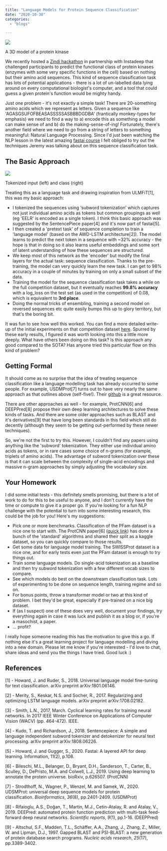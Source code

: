 ```yaml
---
title: "Language Models for Protein Sequence Classification"
date: "2020-10-30"
categories:
  - "blogs"

---
```


![](https://datasciencecastnethome.files.wordpress.com/2020/10/screenshot-from-2020-10-16-15-50-13.png?w=1024)

A 3D model of a protein kinase

We recently hosted a [Zindi hackathon](https://zindi.africa/hackathons/umojahack-tunisia) in partnership with Instadeep that challenged participants to predict the functional class of protein kinases (enzymes with some very specific functions in the cell) based on nothing but their amino acid sequences. This kind of sequence classification task has lots of potential applications - there is a lot of un-labelled data lying around on every computational biologist's computer, and a tool that could guess a given protein's function would be mighty handy.

Just one problem - it's not exactly a simple task! There are 20-something amino acids which we represent as letters. Given a sequence like 'AGASGSUFOFBEASASSSSSASBBBDGDBA' (frantically monkey-types for emphasis) we need to find a way to a) encode this as something a model can make sense of and b) do the making-sense-of-ing! Fortunately, there's another field where we need to go from a string of letters to something meaningful: Natural Language Processing. Since I'd just been watching the NLP lesson in the latest amazing [fastai course](https://course.fast.ai/) I felt obliged to try out the techniques Jeremy was talking about on this sequence classification task.

## The Basic Approach

![](https://datasciencecastnethome.files.wordpress.com/2020/10/screenshot-from-2020-10-30-21-46-46.png?w=1024)

Tokenized input (left) and class (right)

Treating this as a language task and drawing inspiration from ULMFiT\[1\], this was my basic approach:

- I tokenized the sequences using ‘subword tokenization’ which captures not just individual amino acids as tokens but common groupings as well (eg 'EELR' is encoded as a single token). I think this basic approach was suggested by the SentencePiece paper\[4\] and it's now part of fastai\[5\].
- I then created a 'pretext task' of sequence completion to train a 'language model' (based on the AWD-LSTM architecture\[2\]). The model learns to predict the next token in a sequence with ~32% accuracy - the hope is that in doing so it also learns useful embeddings and some sort of latent understanding of how these sequences are structured.
- We keep most of this network as the 'encoder' but modify the final layers for the actual task: sequence classification. Thanks to the pre-training, the model can very quickly learn the new task. I can get to 98% accuracy in a couple of minutes by training on only a small subset of the data.
- Training the model for the sequence classification task takes a while on the full competition dataset, but it eventually reaches **99.8% accuracy** with a log\_loss on the test set (as used in the competition) of 0.08, which is equivalent to **3rd place**.
- Doing the normal tricks of ensembling, training a second model on reversed sequences etc quite easily bumps this up to glory territory, but that's the boring bit.

It was fun to see how well this worked. You can find a more detailed write-up of the initial experiments on that competition dataset [here](https://docs.google.com/document/d/11OBYypcNvPChQ5ycj1of6hLTbJ1P-UPPDMtSzC4F_Lc/edit?usp=sharing). Spurred by these early results, I figured it was worth looking into this a little more deeply. What have others been doing on this task? Is this approach any good compared to the SOTA? Has anyone tried this particular flow on this kind of problem?

## Getting Formal

It should come as no surprise that the idea of treating sequence classification like a language modelling task has already occurred to some people. For example, USDMProt\[7\] turns out to have very nearly the same approach as that outlines above (self-five!). Their [github](https://github.com/nstrodt/UDSMProt) is a great resource.

There are other approaches as well - for example, ProtCNN\[6\] and DEEPPred\[8\] propose their own deep learning architectures to solve these kinds of tasks. And there are some older approaches such as BLAST and it's derivatives\[9\] that have long been standards in this field which still do decently (although they seem to be getting out-performed by these newer techniques).

So, we're not the first to try this. However, I couldn't find any papers using anything like the 'subword' tokenization. They either use individual amino acids as tokens, or in rare cases some choice of n-grams (for example, triplets of amino acids). The advantage of subword tokenization over these is that it can scale between the complexity of single-acid encodings and massive n-gram approaches by simply adjusting the vocabulary size.

## Your Homework

I did some initial tests - this definitely smells promising, but there is a lot of work to do for this to be useful to anyone, and I don't currently have the time or compute to give it a proper go. If you're looking for a fun NLP challenge with the potential to turn into some interesting research, this could be the job for you! Here's my suggestions:

- Pick one or more benchmarks. Classification of the PFam dataset is a nice one to start with. The ProtCNN paper\[6\] ([quick link](https://www.biorxiv.org/content/10.1101/626507v4.full)) has done a bunch of the 'standard' algorithms and shared their split as a kaggle dataset, so you can quickly compare to those results.
- Get some data for language model training. The SWISSProt dataset is a nice one, and for early tests even just the PFam dataset is enough to try things out.
- Train some language models. Do single-acid tokenization as a baseline and then try subword tokenization with a few different vocab sizes to compare.
- See which models do best on the downstream classification task. Lots of experimenting to be done on sequence length, training regime and so on.
- For bonus points, throw a transformer model or two at this kind of problem. I bet they'd be great, especially if pre-trained on a nice big dataset.
- If (as I suspect) one of these does very well, document your findings, try everything again in case it was luck and publish it as a blog or, if you're a masochist, a paper.
- ... profit?

I really hope someone reading this has the motivation to give this a go. If nothing else it's a great learning project for language modelling and diving into a new domain. Please let me know if you're interested - I'd love to chat, share ideas and send you the things I have tried. Good luck :)

## References

\[1\] - Howard, J. and Ruder, S., 2018. Universal language model fine-tuning for text classification. arXiv preprint arXiv:1801.06146.

\[2\] - Merity, S., Keskar, N.S. and Socher, R., 2017. Regularizing and optimizing LSTM language models. arXiv preprint arXiv:1708.02182.

\[3\] - Smith, L.N., 2017, March. Cyclical learning rates for training neural networks. In 2017 IEEE Winter Conference on Applications of Computer Vision (WACV) (pp. 464-472). IEEE.

\[4\] - Kudo, T. and Richardson, J., 2018. Sentencepiece: A simple and language independent subword tokenizer and detokenizer for neural text processing. arXiv preprint arXiv:1808.06226.

\[5\] - Howard, J. and Gugger, S., 2020. Fastai: A layered API for deep learning. Information, 11(2), p.108.

\[6\] - Bileschi, M.L., Belanger, D., Bryant, D.H., Sanderson, T., Carter, B., Sculley, D., DePristo, M.A. and Colwell, L.J., 2019. Using deep learning to annotate the protein universe. bioRxiv, p.626507. (ProtCNN)

\[7\] - Strodthoff, N., Wagner, P., Wenzel, M. and Samek, W., 2020. UDSMProt: universal deep sequence models for protein classification. _Bioinformatics_, _36_(8), pp.2401-2409. (USDMProt)

\[8\] - Rifaioglu, A.S., Doğan, T., Martin, M.J., Cetin-Atalay, R. and Atalay, V., 2019. DEEPred: automated protein function prediction with multi-task feed-forward deep neural networks. _Scientific reports_, _9_(1), pp.1-16. (DEEPPred)

\[9\] - Altschul, S.F., Madden, T.L., Schäffer, A.A., Zhang, J., Zhang, Z., Miller, W. and Lipman, D.J., 1997. Gapped BLAST and PSI-BLAST: a new generation of protein database search programs. _Nucleic acids research_, _25_(17), pp.3389-3402.
